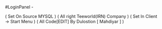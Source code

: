 #LoginPanel - 

( Set On Source MYSQL )
( All right Teeworld(IRN) Company )
( Set In Client -> Start Menu )
( All Code[EDIT] By Dulostion [ Mahdiyar ]  )
